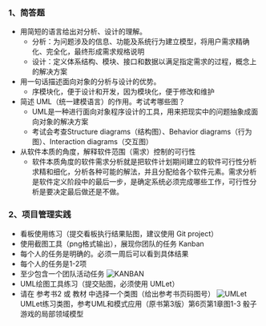 ### 1、简答题
* 用简短的语言给出对分析、设计的理解。
  * 分析：为问题涉及的信息、功能及系统行为建立模型，将用户需求精确化、完全化，最终形成需求规格说明
  * 设计：定义体系结构、模块、接口和数据以满足指定需求的过程，概念上的解决方案
* 用一句话描述面向对象的分析与设计的优势。
  * 序模块化，便于设计和开发，因为模块化，便于修改和维护
* 简述 UML（统一建模语言）的作用。考试考哪些图？
  * UML是一种进行面向对象程序设计的工具，用来把现实中的问题抽象成面向对象的解决方案
  * 考试会考查Structure diagrams（结构图）、Behavior diagrams（行为图）、Interaction diagrams（交互图）
* 从软件本质的角度，解释软件范围（需求）控制的可行性
  * 软件本质角度的软件需求分析就是把软件计划期间建立的软件可行性分析求精和细化，分析各种可能的解法，并且分配给各个软件元素。需求分析是软件定义阶段中的最后一步，是确定系统必须完成哪些工作，可行性分析是要决定最后做还是不做。
### 2、项目管理实践
* 看板使用练习（提交看板执行结果贴图，建议使用 Git project） 
* 使用截图工具（png格式输出），展现你团队的任务 Kanban
* 每个人的任务是明确的。必须一周后可以看到具体结果
* 每个人的任务是1-2项
* 至少包含一个团队活动任务
![KANBAN](https://i.imgur.com/jOpioJn.png)
* UML绘图工具练习（提交贴图，必须使用 UMLet） 
* 请在 参考书2 或 教材 中选择一个类图（给出参考书页码图号）
![UMLet](https://i.imgur.com/E2e11EQ.png)
UMLet练习类图，参考UML和模式应用（原书第3版）第6页第1章图1-3 骰子游戏的局部领域模型
